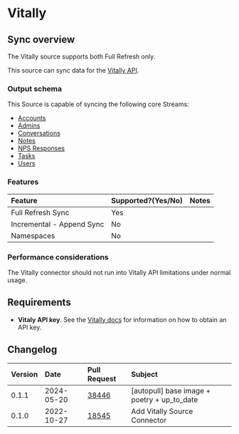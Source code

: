 # Vitally

## Sync overview

The Vitally source supports both Full Refresh only.

This source can sync data for the [Vitally API](https://docs.vitally.io/pushing-data-to-vitally/rest-api).

### Output schema

This Source is capable of syncing the following core Streams:

- [Accounts](https://docs.vitally.io/pushing-data-to-vitally/rest-api/accounts)
- [Admins](https://docs.vitally.io/pushing-data-to-vitally/rest-api/admins)
- [Conversations](https://docs.vitally.io/pushing-data-to-vitally/rest-api/conversations)
- [Notes](https://docs.vitally.io/pushing-data-to-vitally/rest-api/notes)
- [NPS Responses](https://docs.vitally.io/pushing-data-to-vitally/rest-api/nps-responses)
- [Tasks](https://docs.vitally.io/pushing-data-to-vitally/rest-api/tasks)
- [Users](https://docs.vitally.io/pushing-data-to-vitally/rest-api/users)

### Features

| Feature                   | Supported?\(Yes/No\) | Notes |
| :------------------------ | :------------------- | :---- |
| Full Refresh Sync         | Yes                  |       |
| Incremental - Append Sync | No                   |       |
| Namespaces                | No                   |       |

### Performance considerations

The Vitally connector should not run into Vitally API limitations under normal usage.

## Requirements

- **Vitaly API key**. See the [Vitally docs](https://docs.vitally.io/pushing-data-to-vitally/rest-api#authentication) for information on how to obtain an API key.

## Changelog

| Version | Date       | Pull Request                                             | Subject                      |
| :------ | :--------- | :------------------------------------------------------- | :--------------------------- |
| 0.1.1 | 2024-05-20 | [38446](https://github.com/airbytehq/airbyte/pull/38446) | [autopull] base image + poetry + up_to_date |
| 0.1.0 | 2022-10-27 | [18545](https://github.com/airbytehq/airbyte/pull/18545) | Add Vitally Source Connector |

